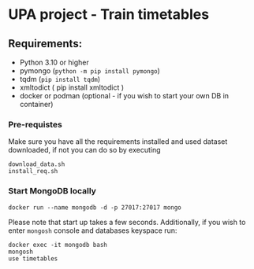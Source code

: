 # UPA project - Train timetables
## Requirements:
- Python 3.10 or higher
- pymongo (`python -m pip install pymongo`)
- tqdm (`pip install tqdm`)
- xmltodict ( pip install xmltodict )
- docker or podman (optional - if you wish to start your own DB in container)

### Pre-requistes
Make sure you have all the requirements installed and used dataset downloaded, if not you can do so by executing 
```
download_data.sh
install_req.sh
```

### Start MongoDB locally
```shell
docker run --name mongodb -d -p 27017:27017 mongo
```
Please note that start up takes a few seconds. Additionally, if you wish to enter `mongosh` console and databases keyspace run:
```
docker exec -it mongodb bash
mongosh
use timetables
```